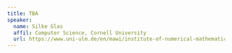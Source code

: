 ```yaml
---
title: TBA
speaker:
  name: Silke Glas
  affil: Computer Science, Cornell University
  url: https://www.uni-ulm.de/en/mawi/institute-of-numerical-mathematics/institut/mitarbeiter/dr-silke-glas/
---
```

